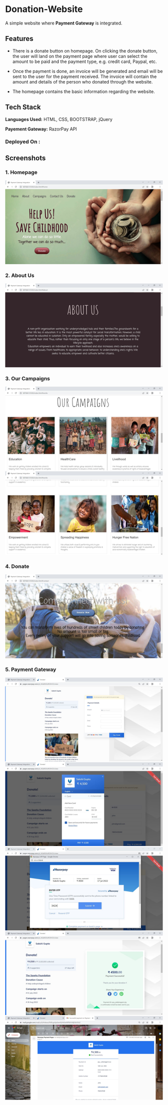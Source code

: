 # Donation-Website

A simple website where __Payment Gateway__ is integrated.

## Features

- There is a donate button on homepage. On clicking the donate button, the user will land on the payment page where user can select the amount to be paid and the payment type, e.g. credit card, Paypal, etc.

- Once the payment is done, an invoice will be generated and email will be sent to the user for the payment received. The invoice will contain the amount and details of the person who donated through the website.

- The homepage contains the basic information regarding the website.


## Tech Stack

**Languages Used:** HTML, CSS, BOOTSTRAP, jQuery

**Payement Gateway:** RazorPay API

### Deployed On :

## Screenshots

### 1. Homepage
<img src =  "Screenshots/Homepage.JPG"  />

### 2. About Us
<img src =  "Screenshots/About Us.JPG"  />

### 3. Our Campaigns 
<img src =  "Screenshots/Campaigns1.JPG"  />
<img src =  "Screenshots/Campaigns2.JPG"  />

### 4. Donate
<img src =  "Screenshots/Donate.JPG"  />

### 5. Payment Gateway
<img src =  "Screenshots/Payment Gateway Page.JPG"  />
<img src =  "Screenshots/Payment.JPG"  />
<img src =  "Screenshots/Payment Verification.JPG"  />
<img src =  "Screenshots/Payment Successful.JPG"  />
<img src =  "Screenshots/Payment Confirmation Mail.JPG"  />


